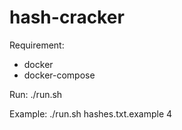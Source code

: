 # hash-cracker

Requirement:
- docker
- docker-compose

Run:
./run.sh <path to hash file> <minion amount>

Example:
./run.sh hashes.txt.example 4


